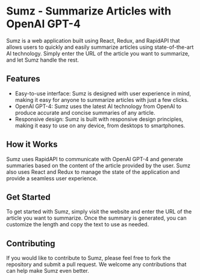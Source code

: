 # Sumz - Summarize Articles with OpenAI GPT-4

Sumz is a web application built using React, Redux, and RapidAPI that allows users to quickly and easily summarize articles using state-of-the-art AI technology. Simply enter the URL of the article you want to summarize, and let Sumz handle the rest.

## Features

- Easy-to-use interface: Sumz is designed with user experience in mind, making it easy for anyone to summarize articles with just a few clicks.
- OpenAI GPT-4: Sumz uses the latest AI technology from OpenAI to produce accurate and concise summaries of any article.
- Responsive design: Sumz is built with responsive design principles, making it easy to use on any device, from desktops to smartphones.

## How it Works

Sumz uses RapidAPI to communicate with OpenAI GPT-4 and generate summaries based on the content of the article provided by the user. Sumz also uses React and Redux to manage the state of the application and provide a seamless user experience.

## Get Started

To get started with Sumz, simply visit the website and enter the URL of the article you want to summarize. Once the summary is generated, you can customize the length and copy the text to use as needed.

## Contributing

If you would like to contribute to Sumz, please feel free to fork the repository and submit a pull request. We welcome any contributions that can help make Sumz even better.
